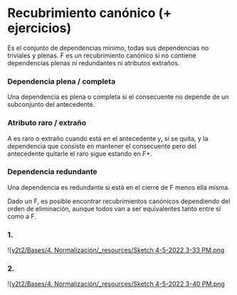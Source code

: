 

# Recubrimiento canónico (+ ejercicios)
Es el conjunto de dependencias mínimo, todas sus dependencias no triviales y plenas.
F es un recubrimiento canónico si no contiene dependencias plenas ni redundantes ni atributos extraños.

### Dependencia plena / completa

Una dependencia es plena o completa si el consecuente no depende de un subconjunto del antecedente.

### Atributo raro / extraño

A es raro o extraño cuando está en el antecedente y, si se quita, y la dependencia que consiste en mantener el consecuente pero del antecedente quitarle el raro sigue estando en F+.

### Dependencia redundante

Una dependencia es redundante si está en el cierre de F menos ella misma.

Dado un F, es posible encontrar recubrimientos canónicos dependiendo del orden de eliminación, aunque todos van a ser equivalentes tanto entre sí como a F.


### 1.

![[y2t2/Bases/4. Normalización/_resources/Sketch 4-5-2022 3-33 PM.png](_resources/Sketch%204-5-2022%203-33%20PM.png)


### 2.

![[y2t2/Bases/4. Normalización/_resources/Sketch 4-5-2022 3-40 PM.png](_resources/Sketch%204-5-2022%203-40%20PM.png)
